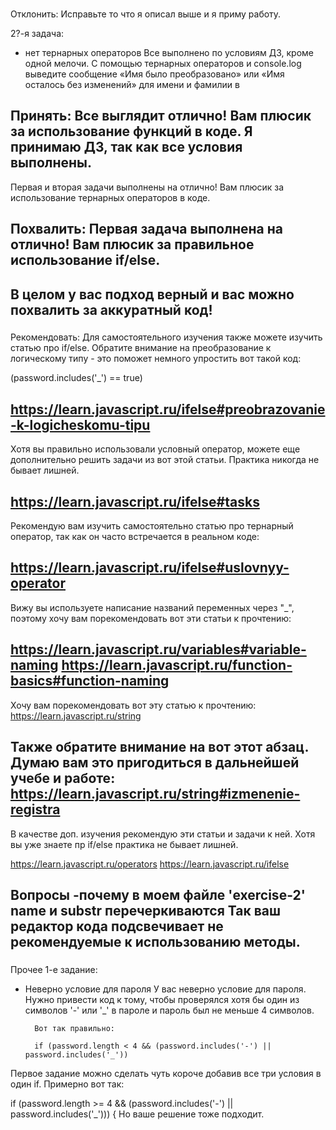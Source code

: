 ###
Отклонить:
Исправьте то что я описал выше и я приму работу.

2?-я задача:
- нет тернарных операторов
  Все выполнено по условиям ДЗ, кроме одной мелочи. С помощью тернарных операторов и console.log выведите сообщение «Имя было преобразовано» или «Имя осталось без изменений» для имени и фамилии в


###
Принять:
Все выглядит отлично! Вам плюсик за использование функций в коде. Я принимаю ДЗ, так как все условия выполнены.
---
Первая и вторая задачи выполнены на отлично! Вам плюсик за использование тернарных операторов в коде.

###
Похвалить:
Первая задача выполнена на отлично! Вам плюсик за правильное использование if/else.
---
В целом у вас подход верный и вас можно похвалить за аккуратный код!
---

###
Рекомендовать:
Для самостоятельного изучения также можете изучить статью про if/else. Обратите внимание на преобразование к логическому типу - это поможет немного упростить вот такой код:

(password.includes('_') == true)

https://learn.javascript.ru/ifelse#preobrazovanie-k-logicheskomu-tipu
---
Хотя вы правильно использовали условный оператор, можете еще дополнительно решить задачи из вот этой статьи. Практика никогда не бывает лишней.

https://learn.javascript.ru/ifelse#tasks
---
Рекомендую вам изучить самостоятельно статью про тернарный оператор, так как он часто встречается в реальном коде:

https://learn.javascript.ru/ifelse#uslovnyy-operator
---
Вижу вы используете написание названий переменных через "_",  поэтому хочу вам порекомендовать вот эти статьи к прочтению:

https://learn.javascript.ru/variables#variable-naming
https://learn.javascript.ru/function-basics#function-naming
---
Хочу вам порекомендовать вот эту статью к прочтению:
https://learn.javascript.ru/string

Также обратите внимание на вот этот абзац. Думаю вам это пригодиться в дальнейшей учебе и работе:
https://learn.javascript.ru/string#izmenenie-registra
---
В качестве доп. изучения рекомендую эти статьи и задачи к ней. Хотя вы уже знаете пр if/else практика не бывает лишней.

https://learn.javascript.ru/operators
https://learn.javascript.ru/ifelse


###
Вопросы
-почему в моем файле 'exercise-2' name и substr перечеркиваются
Так ваш редактор кода подсвечивает не рекомендуемые к использованию методы.
---
###
Прочее
1-е задание:
- Неверно условие для пароля
    У вас неверно условие для пароля. Нужно привести код к тому, чтобы проверялся хотя бы один из символов '-' или '_' в пароле и пароль был не меньше 4 символов.

        Вот так правильно:

        if (password.length < 4 && (password.includes('-') || password.includes('_'))


Первое задание можно сделать чуть короче добавив все три условия в один if. Примерно вот так:

if (password.length >= 4 && (password.includes('-') || password.includes('_'))) {
Но ваше решение тоже подходит.
